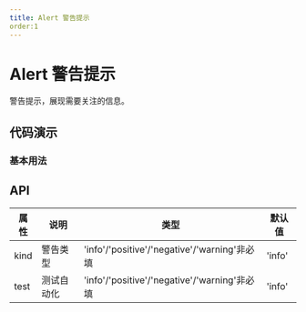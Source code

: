```yaml
---
title: Alert 警告提示
order:1
---
```


# Alert 警告提示

警告提示，展现需要关注的信息。

## 代码演示

### 基本用法

<code src="../../src/alert/demo/basic.tsx"></code>

## API

| 属性 | 说明     | 类型                                         | 默认值 |
| ---- | -------- | -------------------------------------------- | ------ |
| kind | 警告类型 | 'info'/'positive'/'negative'/'warning'非必填 | 'info' |
| test | 测试自动化 | 'info'/'positive'/'negative'/'warning'非必填 | 'info' |